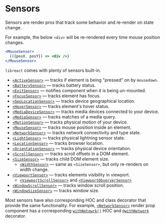 # Sensors

Sensors are render pros that track some behavior and re-render on state change.

For example, the below `<div>` will be re-rendered every time mouse position changes.

```jsx
<MouseSensor>
  {({posX, posY}) => <div />}
</MouseSensor>
```

`libreact` comes with plenty of sensors built-in.

  - [`<ActiveSensor>`](./ActiveSensor.md) &mdash; tracks if element is being "pressed" on by `mousedown`.
  - [`<BatterySensor>`](./BatterySensor.md) &mdash; tracks battery status.
  - [`<ExitSensor>`](./ExitSensor.md) &mdash; notifies component when it is being un-mounted.
  - [`<FocusSensor>`](./FocusSensor.md) &mdash; tracks element has focus.
  - [`<GeoLocationSensor>`](./GeoLocationSensor.md) &mdash; tracks device geographical location.
  - [`<HoverSensor>`](./HoverSensor.md) &mdash; tracks element's hover status.
  - [`<MediaDeviceSensor>`](./MediaDeviceSensor.md) &mdash; tracks media devices connected to your device.
  - [`<MediaSensor>`](./MediaSensor.md) &mdash; tracks matches of a media query.
  - [`<MotionSensor>`](./MotionSensor.md) &mdash; tracks physical motion of your device.
  - [`<MouseSensor>`](./MouseSensor.md) &mdash; tracks mouse position inside an element.
  - [`<NetworkSensor>`](./NetworkSensor.md) &mdash; tracks network connectivity and type state.
  - [`<LightSensor>`](./LightSensor.md) &mdash; tracks physical lightning sensor state.
  - [`<LocationSensor>`](./LocationSensor.md) &mdash; tracks browser location.
  - [`<OrientationSensor>`](./OrientationSensor.md) &mdash; tracks physical device orientation.
  - [`<ScrollSensor>`](./ScrollSensor.md) &mdash; tracks scroll offsets in a DOM element.
  - [`<SizeSensor>`](./SizeSensor.md) &mdash; tracks child DOM element size.
    - [`<WidthSensor>`](./WidthSensor.md) &mdash; same as `<SizeSensor>`, but only re-renders on width change.
  - [`<ViewportSensor>`](./ViewportSensor.md) &mdash; tracks elements visibility in viewport.
    - [`<ViewportScrollSensor>`](./ViewportSensor.md#viewportscrollsensor) and [`<ViewportObserverSensor>`](./ViewportSensor.md#viewportobserversensor)
  - [`<WindowScrollSensor>`](./WindowScrollSensor.md) &mdash; tracks window scroll position.
  - [`<WindowSizeSensor>`](./WindowSizeSensor.md) &mdash; tracks window size.

Most sensors have also corresponding HOC and class decorator that provide the same functionality.
For example, [`<NetworkSensor>`](./NetworkSensor.md) render prop component has a corresponding [`withNetowrk()`](./NetworkSensor.md#withnetwork-hoc) HOC and
[`@withNetwork`](./NetworkSensor.md#withnetwork-decorator) decorator.
